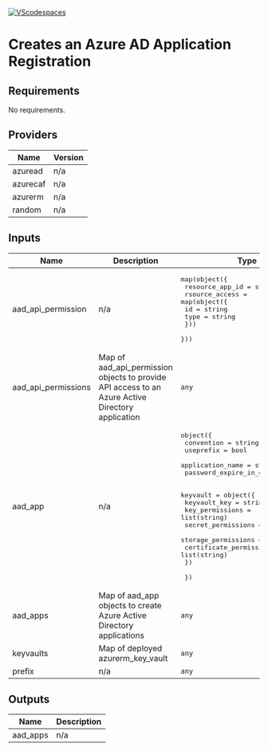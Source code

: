 [![VScodespaces](https://img.shields.io/endpoint?url=https%3A%2F%2Faka.ms%2Fvso-badge)](https://online.visualstudio.com/environments/new?name=terraform-azurerm-caf-aad-apps&repo=aztfmod/terraform-azurerm-caf-aad-apps)

# Creates an Azure AD Application Registration

<!--- BEGIN_TF_DOCS --->
## Requirements

No requirements.

## Providers

| Name | Version |
|------|---------|
| azuread | n/a |
| azurecaf | n/a |
| azurerm | n/a |
| random | n/a |

## Inputs

| Name | Description | Type | Default | Required |
|------|-------------|------|---------|:--------:|
| aad\_api\_permission | n/a | <pre>map(object({<br>    resource_app_id     = string<br>    rsource_access      = map(object({<br>      id    = string<br>      type  = string<br>    }))<br>  }))</pre> | `{}` | no |
| aad\_api\_permissions | Map of aad\_api\_permission objects to provide API access to an Azure Active Directory application | `any` | n/a | yes |
| aad\_app | n/a | <pre>object({<br>    convention              = string<br>    useprefix               = bool<br>    application_name        = string<br>    password_expire_in_days = number<br><br>    keyvault = object({<br>      keyvault_key            = string<br>      key_permissions         = list(string)<br>      secret_permissions      = list(string)<br>      storage_permissions     = list(string)<br>      certificate_permissions = list(string)<br>    })<br><br>  })</pre> | <pre>{<br>  "application_name": null,<br>  "convention": "cafrandom",<br>  "keyvault": null,<br>  "password_expire_in_days": 180,<br>  "useprefix": false<br>}</pre> | no |
| aad\_apps | Map of aad\_app objects to create Azure Active Directory applications | `any` | n/a | yes |
| keyvaults | Map of deployed azurerm\_key\_vault | `any` | n/a | yes |
| prefix | n/a | `any` | n/a | yes |

## Outputs

| Name | Description |
|------|-------------|
| aad\_apps | n/a |

<!--- END_TF_DOCS --->